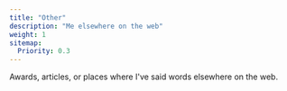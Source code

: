 ```yaml
---
title: "Other"
description: "Me elsewhere on the web"
weight: 1
sitemap:
  Priority: 0.3
---
```


Awards, articles, or places where I've said words elsewhere on the web.
